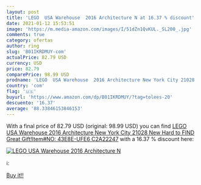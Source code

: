 ```yaml
---
layout: post
title: 'LEGO  USA Warehouse  2016 Architecture N at 16.37 % discount'
date: 2021-01-12 15:53:51
image: 'https://m.media-amazon.com/images/I/51dZn1QvKUL._SL200_.jpg'
comments: true
category: ofertas
author: ring
slug: 'B01IKRDMUY-com'
actualPrice: 82.79 USD
currency: USD
price: 82.79
comparePrice: 98.99 USD
prodname: 'LEGO  USA Warehouse  2016 Architecture New York City 21028  New  Hard to FIND  Great Gift!Item#NO: 43E8E-UFE6 C2A22247'
country: 'com'
flag: '🇺🇸'
buyurl: 'https://www.amazon.com/dp/B01IKRDMUY/?tag=tolees-20'
descuento: '16.37'
average: '88.33846153846153'
---
```


With a final price of 82.79 USD (original: 98.99 USD) you can find [LEGO  USA Warehouse  2016 Architecture New York City 21028  New  Hard to FIND  Great Gift!Item#NO: 43E8E-UFE6 C2A22247](https://www.amazon.com/dp/B01IKRDMUY/?tag=tolees-20) with a  16.37 % discount here:

[![LEGO  USA Warehouse  2016 Architecture N](https://m.media-amazon.com/images/I/51dZn1QvKUL._SL200_.jpg)](https://www.amazon.com/dp/B01IKRDMUY/?tag=tolees-20)

ℹ️:


[Buy it!!](https://www.amazon.com/dp/B01IKRDMUY/?tag=tolees-20)
